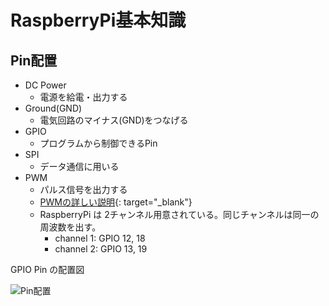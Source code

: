 # RaspberryPi基本知識

## Pin配置

* DC Power
  * 電源を給電・出力する
* Ground(GND)
  * 電気回路のマイナス(GND)をつなげる
* GPIO
  * プログラムから制御できるPin
* SPI
  * データ通信に用いる
* PWM
  * パルス信号を出力する
  * [PWMの詳しい説明](https://toshiba.semicon-storage.com/jp/semiconductor/knowledge/e-learning/brushless-motor/chapter3/what-pwm.html){: target="_blank"}
  * RaspberryPi は 2チャンネル用意されている。同じチャンネルは同一の周波数を出す。
    * channel 1: GPIO 12, 18
    * channel 2: GPIO 13, 19

GPIO Pin の配置図

![Pin配置](https://cdn-ak.f.st-hatena.com/images/fotolife/y/yuriai0001/20150524/20150524180432.png)
